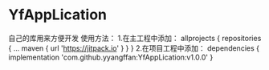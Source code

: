 # YfAppLication
自己的库用来方便开发
使用方法：
1.在主工程中添加：
  allprojects {
  		repositories {
	  		...
	  		maven { url 'https://jitpack.io' }
	  	}
	  }
 2.在项目工程中添加：
    dependencies {
	        implementation 'com.github.yyangffan:YfAppLication:v1.0.0'
	  }
